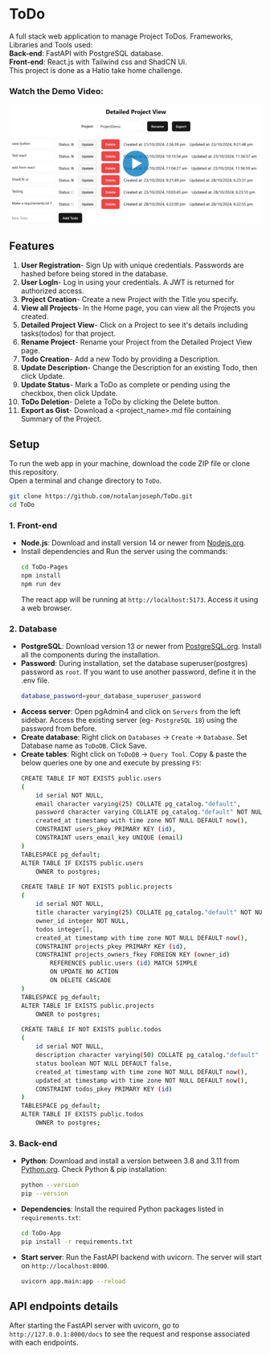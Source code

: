 # ToDo
 
A full stack web application to manage Project ToDos. Frameworks, Libraries and Tools used:<br>
**Back-end**: FastAPI with PostgreSQL database.<br>
**Front-end**: React.js with Tailwind css and ShadCN Ui.<br>
This project is done as a Hatio take home challenge.


### Watch the Demo Video:
[![Demo Video Link](thumbnail.png)](https://drive.google.com/file/d/1ec39eCgKm5PZa_ikjX5s8T1mnHwOnL0E/preview)

## Features

1. **User Registration**- Sign Up with unique credentials. Passwords are hashed before being stored in the database.
2. **User LogIn**- Log in using your credentials. A JWT is returned for authorized access.
3. **Project Creation**- Create a new Project with the Title you specify.
4. **View all Projects**- In the Home page, you can view all the Projects you created.
5. **Detailed Project View**- Click on a Project to see it's details including tasks(todos) for that project.
6. **Rename Project**- Rename your Project from the Detailed Project View page.
7. **Todo Creation**- Add a new Todo by providing a Description.
8. **Update Description**- Change the Description for an existing Todo, then click Update.
9. **Update Status**- Mark a ToDo as complete or pending using the checkbox, then click Update.
10. **ToDo Deletion**- Delete a ToDo by clicking the Delete button.
11. **Export as Gist**- Download a <project_name>.md file containing Summary of the Project.
 

## Setup

To run the web app in your machine, download the code ZIP file or clone this repository.<br>
Open a terminal and change directory to `ToDo`.
```bash
git clone https://github.com/notalanjoseph/ToDo.git
cd ToDo
```

### 1. Front-end

- **Node.js**: Download and install version 14 or newer from [Nodejs.org](https://nodejs.org/).
- Install dependencies and Run the server using the commands:
    ```bash
    cd ToDo-Pages
    npm install
    npm run dev
    ```
    The react app will be running at `http://localhost:5173`. Access it using a web browser.

### 2. Database

- **PostgreSQL**: Download version 13 or newer from [PostgreSQL.org](https://postgresql.org/). Install all the components during the installation.
- **Password**: During installation, set the database superuser(postgres) password as `root`. If you want to use another password, define it in the .env file.
    ```bash
    database_password=your_database_superuser_password
    ```
<!-- - **Create server**: Open pgAdmin 4 and click on `Server` -> `Register Server`. Set Name as `local postgres`, Host name as `localhost`. Use same password as before. Click Save. -->
- **Access server**: Open pgAdmin4 and click on `Servers` from the left sidebar. Access the existing server (eg- `PostgreSQL 18`) using the password from before.
- **Create database**: Right click on `Databases` -> `Create` -> `Database`. Set Database name as `ToDoDB`. Click Save.
- **Create tables**: Right click on `ToDoDB` -> `Query Tool`. Copy & paste the below queries one by one and execute by pressing `F5`:
    ```bash
    CREATE TABLE IF NOT EXISTS public.users
    (
        id serial NOT NULL,
        email character varying(25) COLLATE pg_catalog."default",
        password character varying COLLATE pg_catalog."default" NOT NULL,
        created_at timestamp with time zone NOT NULL DEFAULT now(),
        CONSTRAINT users_pkey PRIMARY KEY (id),
        CONSTRAINT users_email_key UNIQUE (email)
    )
    TABLESPACE pg_default;
    ALTER TABLE IF EXISTS public.users
        OWNER to postgres; 
    ```
    ```bash
    CREATE TABLE IF NOT EXISTS public.projects
    (
        id serial NOT NULL,
        title character varying(25) COLLATE pg_catalog."default" NOT NULL,
        owner_id integer NOT NULL,
        todos integer[],
        created_at timestamp with time zone NOT NULL DEFAULT now(),
        CONSTRAINT projects_pkey PRIMARY KEY (id),
        CONSTRAINT projects_owners_fkey FOREIGN KEY (owner_id)
            REFERENCES public.users (id) MATCH SIMPLE
            ON UPDATE NO ACTION
            ON DELETE CASCADE
    )
    TABLESPACE pg_default;
    ALTER TABLE IF EXISTS public.projects
        OWNER to postgres;
    ```
    ```bash
    CREATE TABLE IF NOT EXISTS public.todos
    (
        id serial NOT NULL,
        description character varying(50) COLLATE pg_catalog."default" NOT NULL,
        status boolean NOT NULL DEFAULT false,
        created_at timestamp with time zone NOT NULL DEFAULT now(),
        updated_at timestamp with time zone NOT NULL DEFAULT now(),
        CONSTRAINT todos_pkey PRIMARY KEY (id)
    )
    TABLESPACE pg_default;
    ALTER TABLE IF EXISTS public.todos
        OWNER to postgres;
    ```


### 3. Back-end

- **Python**: Download and install a version between 3.8 and 3.11 from [Python.org](https://python.org/). Check Python & pip installation:
    ```bash
    python --version
    pip --version
    ```
- **Dependencies**: Install the required Python packages listed in `requirements.txt`:
    ```bash
    cd ToDo-App
    pip install -r requirements.txt
    ```
- **Start server**: Run the FastAPI backend with uvicorn. The server will start on `http://localhost:8000`.
    ```bash
    uvicorn app.main:app --reload
    ```


## API endpoints details

After starting the FastAPI server with uvicorn, go to `http://127.0.0.1:8000/docs` to see the request and response associated with each endpoints.
